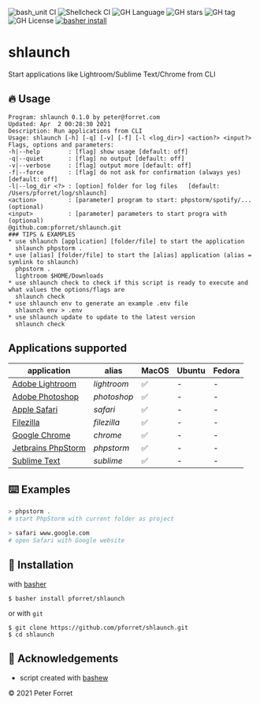 ![bash_unit CI](https://github.com/pforret/shlaunch/workflows/bash_unit%20CI/badge.svg)
![Shellcheck CI](https://github.com/pforret/shlaunch/workflows/Shellcheck%20CI/badge.svg)
![GH Language](https://img.shields.io/github/languages/top/pforret/shlaunch)
![GH stars](https://img.shields.io/github/stars/pforret/shlaunch)
![GH tag](https://img.shields.io/github/v/tag/pforret/shlaunch)
![GH License](https://img.shields.io/github/license/pforret/shlaunch)
[![basher install](https://img.shields.io/badge/basher-install-white?logo=gnu-bash&style=flat)](https://basher.gitparade.com/package/)

# shlaunch

Start applications like Lightroom/Sublime Text/Chrome from CLI

## 🔥 Usage

```
Program: shlaunch 0.1.0 by peter@forret.com
Updated: Apr  2 00:28:30 2021
Description: Run applications from CLI
Usage: shlaunch [-h] [-q] [-v] [-f] [-l <log_dir>] <action?> <input?>
Flags, options and parameters:
-h|--help        : [flag] show usage [default: off]
-q|--quiet       : [flag] no output [default: off]
-v|--verbose     : [flag] output more [default: off]
-f|--force       : [flag] do not ask for confirmation (always yes) [default: off]
-l|--log_dir <?> : [option] folder for log files   [default: /Users/pforret/log/shlaunch]
<action>         : [parameter] program to start: phpstorm/spotify/... (optional)
<input>          : [parameter] parameters to start progra with (optional)
@github.com:pforret/shlaunch.git
### TIPS & EXAMPLES
* use shlaunch [application] [folder/file] to start the application
  shlaunch phpstorm .
* use [alias] [folder/file] to start the [alias] application (alias = symlink to shlaunch)
  phpstorm .
  lightroom $HOME/Downloads
* use shlaunch check to check if this script is ready to execute and what values the options/flags are
  shlaunch check
* use shlaunch env to generate an example .env file
  shlaunch env > .env
* use shlaunch update to update to the latest version
  shlaunch check
```

## Applications supported

|   application                                                                 | alias       | MacOS | Ubuntu | Fedora | 
|-------------------------------------------------------------------------------|-------------|-------|--------|--------|
|  [Adobe Lightroom](https://www.adobe.com/products/photoshop-lightroom.html)   | _lightroom_ |   ✅  |   -    |    -   |  
|  [Adobe Photoshop](https://www.adobe.com/products/photoshop.html)             | _photoshop_ |   ✅  |   -    |    -   |  
|  [Apple Safari](https://www.apple.com/safari/)                                | _safari_    |   ✅  |   -    |    -   |  
|  [Filezilla](https://filezilla-project.org/)                                  | _filezilla_ |   ✅  |   -    |    -   |  
|  [Google Chrome](https://www.google.com/chrome/)                              | _chrome_    |   ✅  |   -    |    -   |  
|  [Jetbrains PhpStorm](https://www.jetbrains.com/phpstorm/)                    | _phpstorm_  |   ✅  |   -    |    -   |  
|  [Sublime Text](https://www.sublimetext.com/)                                 | _sublime_   |   ✅  |   -    |    -   |  

## ⌨️ Examples

```bash
> phpstorm .
# start PhpStorm with current folder as project

> safari www.google.com 
# open Safari with Google website
```

## 🚀 Installation

with [basher](https://github.com/basherpm/basher)

	$ basher install pforret/shlaunch

or with `git`

	$ git clone https://github.com/pforret/shlaunch.git
	$ cd shlaunch

## 📝 Acknowledgements

* script created with [bashew](https://github.com/pforret/bashew)

&copy; 2021 Peter Forret
